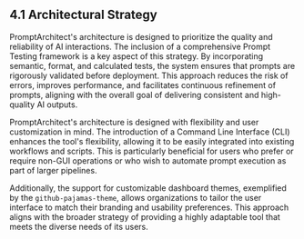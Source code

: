 ## 4.1 Architectural Strategy

PromptArchitect's architecture is designed to prioritize the quality and reliability of AI interactions. The inclusion of a comprehensive Prompt Testing framework is a key aspect of this strategy. By incorporating semantic, format, and calculated tests, the system ensures that prompts are rigorously validated before deployment. This approach reduces the risk of errors, improves performance, and facilitates continuous refinement of prompts, aligning with the overall goal of delivering consistent and high-quality AI outputs.

PromptArchitect's architecture is designed with flexibility and user customization in mind. The introduction of a Command Line Interface (CLI) enhances the tool's flexibility, allowing it to be easily integrated into existing workflows and scripts. This is particularly beneficial for users who prefer or require non-GUI operations or who wish to automate prompt execution as part of larger pipelines.

Additionally, the support for customizable dashboard themes, exemplified by the `github-pajamas-theme`, allows organizations to tailor the user interface to match their branding and usability preferences. This approach aligns with the broader strategy of providing a highly adaptable tool that meets the diverse needs of its users.

